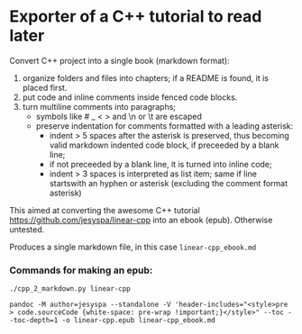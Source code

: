 Exporter of a C++ tutorial to read later
=========================================

Convert C++ project into a single book (markdown format):

1. organize folders and files into chapters; if a README is found, it is placed first.
2. put code and inline comments inside fenced code blocks.
3. turn multiline comments into paragraphs;
    * symbols like # _ \< \> and \\n or \\t are escaped
    * preserve indentation for comments formatted with a leading asterisk:
      - indent > 5 spaces after the asterisk is preserved, thus becoming
        valid markdown indented code block, if preceeded by a blank line;
      - if not preceeded by a blank line, it is turned into inline code;
      - indent > 3 spaces is interpreted as list item; same if line startswith
        an hyphen or asterisk (excluding the comment format asterisk)



This aimed at converting the awesome C++ tutorial
<https://github.com/jesyspa/linear-cpp> into an ebook (epub).
Otherwise untested.


Produces a single markdown file, in this case `linear-cpp_ebook.md`

### Commands for making an epub:

    ./cpp_2_markdown.py linear-cpp
    
    pandoc -M author=jesyspa --standalone -V 'header-includes="<style>pre > code.sourceCode {white-space: pre-wrap !important;}</style>" --toc --toc-depth=1 -o linear-cpp.epub linear-cpp_ebook.md

